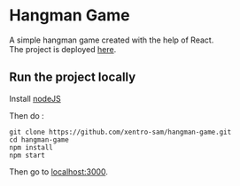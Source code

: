 # Hangman Game

A simple hangman game created with the help of React.\
The project is deployed [here](https://xentro-sam.github.io/hangman-game).

## Run the project locally

Install [nodeJS](https://nodejs.org/en/)

Then do :

```
git clone https://github.com/xentro-sam/hangman-game.git
cd hangman-game
npm install
npm start
```

Then go to [localhost:3000](http://localhost:3000/).